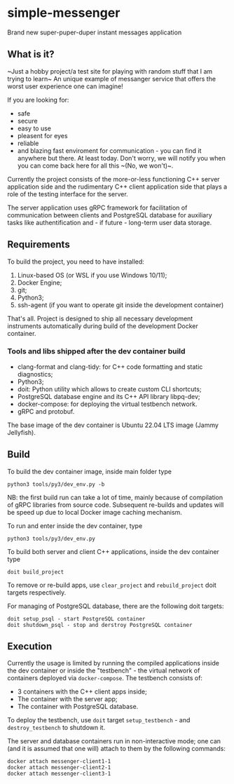 # simple-messenger
Brand new super-puper-duper instant messages application

## What is it?
~Just a hobby project/a test site for playing with random stuff that I am trying to learn~
An unique example of messanger service that offers the worst user experience one can imagine!

If you are looking for:
* safe
* secure
* easy to use
* pleasent for eyes
* reliable
* and blazing fast
enviroment for communication - you can find it anywhere but there. At least today.
Don't worry, we will notify you when you can come back here for all this ~(No, we won't)~.

Currently the project consists of the more-or-less functioning C++ server application side
and the rudimentary C++ client application side that plays a role of the testing interface for the server.

The server application uses gRPC framework for facilitation of communication between clients
and PostgreSQL database for auxiliary tasks like authentification and - if future - long-term user data storage.

## Requirements
To build the project, you need to have installed:
1) Linux-based OS (or WSL if you use Windows 10/11);
2) Docker Engine;
3) git;
4) Python3;
5) ssh-agent (if you want to operate git inside the development container)

That's all. Project is designed to ship all necessary development instruments automatically
during build of the development Docker container.

### Tools and libs shipped after the dev container build
- clang-format and clang-tidy: for C++ code formatting and static diagnostics;
- Python3;
- doit: Python utility which allows to create custom CLI shortcuts;
- PostgreSQL database engine and its C++ API library libpq-dev;
- docker-compose: for deploying the virtual testbench network.
- gRPC and protobuf.

The base image of the dev container is Ubuntu 22.04 LTS image (Jammy Jellyfish).

## Build
To build the dev container image, inside main folder type
```
python3 tools/py3/dev_env.py -b
```
NB: the first build run can take a lot of time, mainly because of compilation
of gRPC libraries from source code. Subsequent re-builds and updates
will be speed up due to local Docker image caching mechanism.

To run and enter inside the dev container, type
```
python3 tools/py3/dev_env.py
```

To build both server and client C++ applications, inside the dev container type
```
doit build_project
```

To remove or re-build apps, use ```clear_project``` and ```rebuild_project``` doit targets respectively.

For managing of PostgreSQL database, there are the following doit targets:
```
doit setup_psql - start PostgreSQL container
doit shutdown_psql - stop and derstroy PostgreSQL container
```

## Execution
Currently the usage is limited by running the compiled applications inside the
dev container or inside the "testbench" - the virtual network of containers
deployed via ```docker-compose```. The testbench consists of:
- 3 containers with the C++ client apps inside;
- The container with the server app;
- The container with PostgreSQL database.

To deploy the testbench, use ```doit``` target ```setup_testbench``` - and ```destroy_testbench``` to shutdown it.

The server and database containers run in non-interactive mode; one can (and it is assumed that one will) attach to them by the following commands:
```
docker attach messenger-client1-1
docker attach messenger-client2-1
docker attach messenger-client3-1
```
